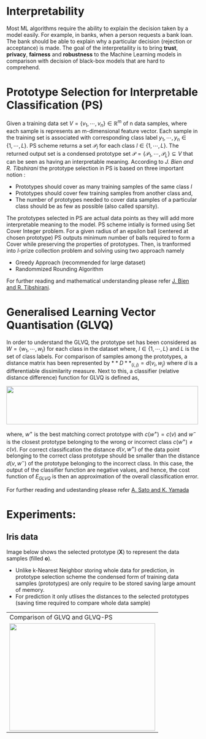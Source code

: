 # Interpretability
Most ML algorithms require the ability to explain the decision taken by a model easily. For example, in banks, when a person requests a bank loan. The bank should be able to explain why a particular decision (rejection or acceptance) is made. The goal of the interpretaility is to bring **trust**, **privacy**, **fairness** and **robustness** to the Machine Learning models in comparison with decision of black-box models that are hard to comprehend.

# Prototype Selection for Interpretable Classification (PS)
Given a training data set $V=\{v_1,\cdots,v_n\} \in \mathbb{R}^m$ of n data samples, where each sample is represents an m-dimensional feature vector. Each sample in the training set is associated with corresponding class label $y_1,\cdots,y_n \in \{1,\cdots, L\}$. PS scheme returns a set $\mathscr{P}_l$ for each class $l \in \{1,\cdots, L\}$. The returned output set is a condensed prototype set $\mathscr{P} =\{\mathscr{P}_1,\cdots,\mathscr{P}_L\} \subseteq V$ that can be seen as having an interpretable meaning. According to _J. Bien and R. Tibshirani_  the prototype selection in PS is based on three important notion :
- Prototypes should cover as many training samples of the same class $l$
- Prototypes should cover few training samples from another class and,
- The number of prototypes needed to cover data samples of a particular class should be as few as possible (also called sparsity).

The prototypes selected in PS are actual data points as they will add more interpretable meaning to the model. PS scheme intially is formed using Set Cover Integer problem. For a given radius of an epsilon ball (centered at chosen prototype) PS outputs minimum number of balls required to form a Cover while preserving the properties of prototypes. Then, is tranformed into _l_-prize collection problem and solving using two approach namely
- Greedy Approach (recommended for large dataset)
- Randommized Rounding Algorithm

For further reading and mathematical understanding please refer [J. Bien and R. Tibshirani](https://arxiv.org/pdf/1202.5933.pdf).

# Generalised Learning Vector Quantisation (GLVQ)
In order to understand the GLVQ, the prototype set has been considered as  $W = \{w_1,\cdots,w_l\}$ for each class in the dataset where, $l\in \{1,\cdots,L\}$ and $L$ is the set of class labels. For comparison of samples among the prototypes, a distance matrix has been represented by $**D**_{(i,j)} = d(v_i,w_j)$ where $d$ is a differentiable dissimilarity measure. Next to this, a classifier (relative distance difference) function for GLVQ is defined as,

<img src="https://github.com/amitk0693/Prototype_Selection/blob/38ebb6b86a97a01ae6943c9210dd0c1452bed4c2/GLVQ.png" width="500" height="100">

where, $w^+$ is the best matching correct prototype with $c(w^+)=c(v)$ and $w^-$ is the closest prototype belonging to the wrong or incorrect class $c(w^+)\neq c(v)$. For correct classification the distance $d(v, w^+)$ of the data point belonging to the correct class prototype should be smaller than the distance $d(v, w^-)$ of the prototype belonging to the incorrect class. In this case, the output of the classifier function are negative values, and hence, the cost function of $E_{GLVQ}$ is then an approximation of the overall classification error. 

For further reading and udestanding please refer [A. Sato and K. Yamada](https://proceedings.neurips.cc/paper/1995/file/9c3b1830513cc3b8fc4b76635d32e692-Paper.pdf)

# Experiments:
## Iris data

Image below shows the selected prototype (**X**) to represent the data samples (filled **o**).
- Unlike k-Nearest Neighbor storing whole data for prediction, in prototype selection scheme the condensed form of training data samples (prototypes) are only require to be stored saving large amount of memory.
- For prediction it only utlises the distances to the selected prototypes (saving time required to compare whole data sample)

<table><center>
  <tr>
    <td>Comparison of GLVQ and GLVQ-PS</td>
  </tr>
  <tr>
    <td><img src="https://github.com/amitk0693/Prototype_Selection/blob/2139abc148490df75f42f6aacfa5a602116b2cf0/Iris.png" width=380 height=280></td>
  </tr>
  </center>
 </table>
